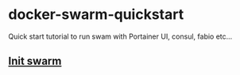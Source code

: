 # docker-swarm-quickstart
Quick start tutorial to run swam with Portainer UI, consul, fabio etc...

## [Init swarm](./swarm/swarm.md)